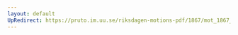 ```yaml
---
layout: default
UpRedirect: https://pruto.im.uu.se/riksdagen-motions-pdf/1867/mot_1867__ak__52/mot_1867__ak__52-002.pdf
---
```


